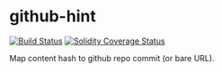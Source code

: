 # github-hint

[![Build Status][travis-image]][travis-url]
[![Solidity Coverage Status][coveralls-image]][coveralls-url]

[travis-image]: https://travis-ci.org/parity-contracts/github-hint.svg?branch=master
[travis-url]: https://travis-ci.org/parity-contracts/github-hint
[coveralls-image]: https://coveralls.io/repos/github/parity-contracts/github-hint/badge.svg?branch=master
[coveralls-url]: https://coveralls.io/github/parity-contracts/github-hint?branch=master

Map content hash to github repo commit (or bare URL).
